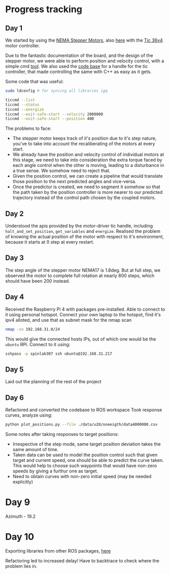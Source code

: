 # Progress tracking

## Day 1

We started by using the [NEMA Stepper Motors](https://robokits.co.in/motors/stepper-motor/stepper-motor-with-gearbox/nema17-planetary-geared-stepper-motor-14kgcm?products_id=2115:bdc4626aa1d1df8e14d80d345b2a442d), also [here](https://thinkrobotics.com/products/nema-17-planetary-gear-stepper-motor-100-1) with the [Tic 36v4](https://www.pololu.com/product/3141) motor controller.

Due to the fantastic documentation of the board, and the design of the stepper motor, we were able to perform position and velocity control, with a simple cmd [tool](https://www.pololu.com/docs/0J71/4.4). We also used the [code base](https://github.com/pololu/pololu-tic-software) for a handle for the tic controller, that made controlling the same with C++ as easy as it gets.

Some code that was useful:

```bash
sudo ldconfig # for syncing all libraries igq

ticcmd --list
ticcmd --status
ticcmd --energize
ticcmd --exit-safe-start --velocity 2000000
ticcmd --exit-safe-start --position 400
```

The problems to face:
- The stepper motor keeps track of it's position due to it's step nature, you've to take into account the recaliberating of the motors at every start.
- We already have the position and velocity control of individual motors at this stage, we need to take into consideration the extra torque faced by each angle control when the other is moving, leading to a disturbance in a true sense. We somehow need to reject that.
- Given the position control, we can create a pipeline that would translate those position to the next predicted angles and vice-versa.
- Once the predictor is created, we need to segment it somehow so that the path taken by the position controller is more nearer to our predicted trajectory instead of the control path chosen by the coupled motors.

## Day 2

Understood the apis provided by the motor-driver tic handle, including `halt_and_set_position`, `get_variables` and `energize`.
Realised the problem of knowing the actual position of the motor with respect to it's environment, because it starts at 0 step at every restart.

## Day 3

The step angle of the stepper motor NEMA17 is 1.8deg. But at full step, we observed the motor to complete full rotation at nearly 800 steps, which should have been 200 instead.

## Day 4

Received the Raspberry Pi 4 with packages pre-installed. Able to connect to it using personal hotspot. Connect your own laptop to the hotspot, find it's ipv4 alloted, and use that as subnet mask for the nmap scan

```bash
nmap -sn 192.168.31.0/24
```

This would give the connected hosts IPs, out of which one would be the `ubuntu` RPi. Connect to it using:

```bash
sshpass -p spinlab307 ssh ubuntu@192.168.31.217
```

## Day 5

Laid out the planning of the rest of the project

## Day 6

Refactored and converted the codebase to ROS workspace
Took response curves, analyze using:

```bash
python plot_positions.py --file ./data/u20/oneeigth/data4000000.csv
```

Some notes after taking responses to target positions:

- Irrespective of the step mode, same target position deviation takes the same amount of time.
- Taken data can be used to model the position control such that given target and current speed, one should be able to predict the curve taken. This would help to choose such waypoints that would have non-zero speeds by giving a furthur one as target.
- Need to obtain curves with non-zero initial speed (may be needed explicitly)

# Day 9

Azimuth - 19.2

# Day 10

Exporting libraries from other ROS packages, [here](https://jbohren.com/articles/modular-ros-packages#using-libraries-from-other-packages)

Refactoring led to increased delay! Have to backtrace to check where the problem lies in.